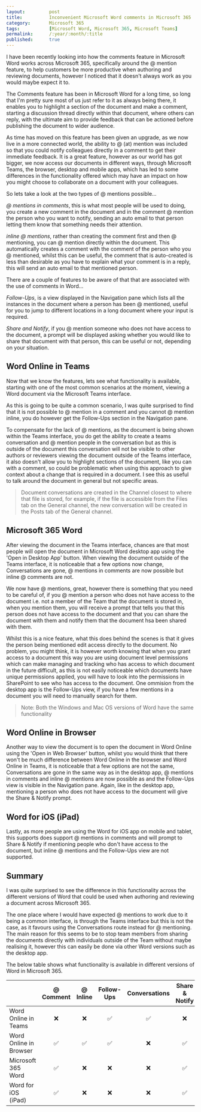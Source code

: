 ```yaml
---
layout:         post
title:          Inconvenient Microsoft Word comments in Microsoft 365
category:       Microsoft 365
tags:           [Microsoft Word, Microsoft 365, Microsoft Teams]
permalink:      /:year/:month/:title
published:      true
---
```


I have been recently looking into how the comments feature in Microsoft Word works across Microsoft 365, specifically around the @ mention feature, to help customers be more productive when authoring and reviewing documents, however I noticed that it doesn't always work as you would maybe expect it to.

The Comments feature has been in Microsoft Word for a long time, so long that I'm pretty sure most of us just refer to it as always being there, it enables you to highlight a section of the document and make a comment, starting a discussion thread directly within that document, where others can reply, with the ultimate aim to provide feedback that can be actioned before publishing the document to wider audience.

As time has moved on this feature has been given an upgrade, as we now live in a more connected world, the ability to @ (at) mention was included so that you could notify colleagues directly in a comment to get their immediate feedback. It is a great feature, however as our world has got bigger, we now access our documents in different ways, through Microsoft Teams, the browser, desktop and mobile apps, which has led to some differences in the functionality offered which may have an impact on how you might choose to collaborate on a document with your colleagues.

So lets take a look at the two types of @ mentions possible...

_@ mentions in comments_, this is what most people will be used to doing, you create a new comment in the document and in the comment @ mention the person who you want to notify, sending an auto email to that person letting them know that something needs their attention. 

_inline @ mentions_, rather than creating the comment first and then @ mentioning, you can @ mention directly within the document. This automatically creates a comment with the comment of the person who you @ mentioned, whilst this can be useful, the comment that is auto-created is less than desirable as you have to explain what your comment is in a reply, this will send an auto email to that mentioned person.

There are a couple of features to be aware of that that are associated with the use of comments in Word...

_Follow-Ups_, is a view displayed in the Navigation pane which lists all the instances in the document where a person has been @ mentioned, useful for you to jump to different locations in a long document where your input is required.

_Share and Notify_, if you @ mention someone who does not have access to the document, a prompt will be displayed asking whether you would like to share that document with that person, this can be useful or not, depending on your situation.

## Word Online in Teams

Now that we know the features, lets see what functionality is available, starting with one of the most common scenarios at the moment, viewing a Word document via the Microsoft Teams interface. 

As this is going to be quite a common scenario, I was quite surprised to find that it is not possible to @ mention in a comment and you cannot @ mention inline, you do however get the Follow-Ups section in the Navigation pane. 

To compensate for the lack of @ mentions, as the document is being shown within the Teams interface, you do get the ability to create a teams conversation and @ mention people in the conversation but as this is outside of the document this conversation will not be visible to other authors or reviewers viewing the document outside of the Teams interface, it also doesn't allow you to highlight sections of the document, like you can with a comment, so could be problematic when using this approach to give context about a change that is required in a document. I see this as useful to talk around the document in general but not specific areas.

> Document conversations are created in the Channel closest to where that file is stored, for example, if the file is accessible from the Files tab on the General channel, the new conversation will be created in the Posts tab of the General channel.

## Microsoft 365 Word

After viewing the document in the Teams interface, chances are that most people will open the document in Microsoft Word desktop app using the 'Open in Desktop App' button. When viewing the document outside of the Teams interface, it is noticeable that a few options now change, Conversations are gone, @ mentions in comments are now possible but inline @ comments are not. 

We now have @ mentions, great, however there is something that you need to be careful of, if you @ mention a person who does not have access to the document i.e. not a member of the Team that the document is stored in, when you mention them, you will receive a prompt that tells you that this person does not have access to the document and that you can share the document with them and notify them that the document hsa been shared with them.

Whilst this is a nice feature, what this does behind the scenes is that it gives the person being mentioned edit access directly to the document. No problem, you might think, it is however worth knowing that when you grant access to a document this way you are using document level permissions which can make managing and tracking who has access to which document in the future difficult, as this is not easily noticeable which documents have unique permissions applied, you will have to look into the permissions in SharePoint to see who has access to the document. One ommision from the desktop app is the Follow-Ups view, if you have a few mentions in a document you will need to manually search for them.

> Note: Both the Windows and Mac OS versions of Word have the same functionality

## Word Online in Browser

Another way to view the document is to open the document in Word Online using the 'Open in Web Browser' button, whilst you would think that there won't be much difference between Word Online in the browser and Word Online in Teams, it is noticeable that a few options are not the same, Conversations are gone in the same way as in the desktop app, @ mentions in comments and inline @ mentions are now possible as and the Follow-Ups view is visible in the Navigation pane. Again, like in the desktop app, mentioning a person who does not have access to the document will give the Share & Notify prompt.

## Word for iOS (iPad)

Lastly, as more people are using the Word for iOS app on mobile and tablet, this supports does support @ mentions in comments and will prompt to Share & Notify if mentioning people who don't have access to the document, but inline @ mentions and the Follow-Ups view are not supported.

## Summary

I was quite surprised to see the difference in this functionality across the different versions of Word that could be used when authoring and reviewing a document across Microsoft 365. 

The one place where I would have expected @ mentions to work due to it being a common interface, is through the Teams interface but this is not the case, as it favours using the Conversations route instead for @ mentioning. The main reason for this seems to be to stop team members from sharing the documents directly with individuals outside of the Team without maybe realising it, however this can easily be done via other Word versions such as the desktop app.

The below table shows what functionality is available in different versions of Word in Microsoft 365.

|                                    | @ Comment | @ Inline | Follow-Ups | Conversations | Share & Notify |
| ---------------------------------- |:---------:|:--------:|:----------:|:------------:|:----------------:|
| Word Online in Teams               | ❌        | ❌        | ✅          | ✅            | ❌           |
| Word Online in Browser             | ✅        | ✅        | ✅          | ❌            | ✅           |
| Microsoft 365 Word                 | ✅        | ❌        | ❌          | ❌            | ✅           |
| Word for iOS (iPad)                | ✅        | ❌        | ❌          | ❌            | ✅           |